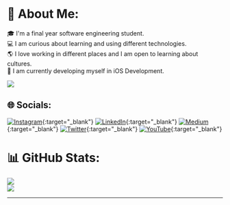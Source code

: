 # 💫 About Me:
🎓 I'm a final year software engineering student.<br>💻 I am curious about learning and using different technologies.<br>🌎 I love working in different places and I am open to learning about cultures.<br>📱 I am currently developing myself in iOS Development.

[![](https://visitcount.itsvg.in/api?id=yusufkaran&icon=0&color=0)](https://visitcount.itsvg.in)

## 🌐 Socials:
[![Instagram](https://img.shields.io/badge/Instagram-%23E4405F.svg?logo=Instagram&logoColor=white)](https://instagram.com/yusufkaranx){:target="_blank"} [![LinkedIn](https://img.shields.io/badge/LinkedIn-%230077B5.svg?logo=linkedin&logoColor=white)](https://linkedin.com/in/yusuf-karan){:target="_blank"} [![Medium](https://img.shields.io/badge/Medium-12100E?logo=medium&logoColor=white)](https://medium.com/@yusufkaran){:target="_blank"} [![Twitter](https://img.shields.io/badge/Twitter-%231DA1F2.svg?logo=Twitter&logoColor=white)](https://twitter.com/yusufkaranx){:target="_blank"} [![YouTube](https://img.shields.io/badge/YouTube-%23FF0000.svg?logo=YouTube&logoColor=white)](https://youtube.com/@yusufkaran){:target="_blank"} 

# 📊 GitHub Stats:
![](https://github-readme-streak-stats.herokuapp.com/?user=yusufkaran&theme=default&hide_border=false)<br/>
![](https://github-readme-stats.vercel.app/api/top-langs/?username=yusufkaran&theme=default&hide_border=false&include_all_commits=true&count_private=true&layout=compact)

---


<!-- Proudly created with GPRM ( https://gprm.itsvg.in ) -->
